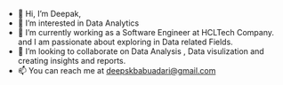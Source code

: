 - 👋 Hi, I’m Deepak,
- 👀 I’m interested in  Data Analytics
- 🌱 I’m currently working as a Software Engineer at HCLTech Company. and I am passionate about exploring in Data related Fields.
- 💞️ I’m looking to collaborate on Data Analysis , Data visulization and creating insights and reports.
- 📫 You can reach me at deepskbabuadari@gmail.com

<!---
deepakBabuAdari/deepakBabuAdari is a ✨ special ✨ repository because its `README.md` (this file) appears on your GitHub profile.
You can click the Preview link to take a look at your changes.
--->
